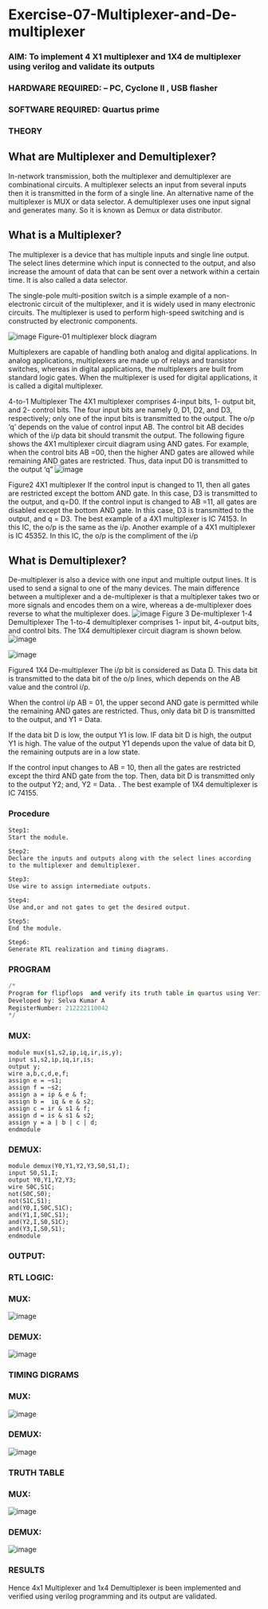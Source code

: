 # Exercise-07-Multiplexer-and-De-multiplexer
### AIM: To implement 4 X1 multiplexer and 1X4 de multiplexer using verilog and validate its outputs
### HARDWARE REQUIRED:  – PC, Cyclone II , USB flasher
### SOFTWARE REQUIRED:   Quartus prime
### THEORY 

## What are Multiplexer and Demultiplexer?
In-network transmission, both the multiplexer and demultiplexer are combinational circuits. A multiplexer selects an input from several inputs then it is transmitted in the form of a single line. An alternative name of the multiplexer is MUX or data selector. A demultiplexer uses one input signal and generates many. So it is known as Demux or data distributor.

## What is a Multiplexer?
The multiplexer is a device that has multiple inputs and single line output. The select lines determine which input is connected to the output, and also increase the amount of data that can be sent over a network within a certain time. It is also called a data selector.

The single-pole multi-position switch is a simple example of a non-electronic circuit of the multiplexer, and it is widely used in many electronic circuits. The multiplexer is used to perform high-speed switching and is constructed by electronic components.

![image](https://user-images.githubusercontent.com/36288975/170912485-73c395c7-23c0-4e78-a53d-a2f0d07d9662.png)
          Figure-01 multiplexer block diagram 

Multiplexers are capable of handling both analog and digital applications. In analog applications, multiplexers are made up of relays and transistor switches, whereas in digital applications, the multiplexers are built from standard logic gates. When the multiplexer is used for digital applications, it is called a digital multiplexer.

4-to-1 Multiplexer
The 4X1 multiplexer comprises 4-input bits, 1- output bit, and 2- control bits. The four input bits are namely 0, D1, D2, and D3, respectively; only one of the input bits is transmitted to the output. The o/p ‘q’ depends on the value of control input AB. The control bit AB decides which of the i/p data bit should transmit the output. The following figure shows the 4X1 multiplexer circuit diagram using AND gates. For example, when the control bits AB =00, then the higher AND gates are allowed while remaining AND gates are restricted. Thus, data input D0 is transmitted to the output ‘q”
![image](https://user-images.githubusercontent.com/36288975/170912568-3598c60a-5035-41f3-b0c4-ccedba13aca5.png)


Figure2 4X1 multiplexer 
If the control input is changed to 11, then all gates are restricted except the bottom AND gate. In this case, D3 is transmitted to the output, and q=D0. If the control input is changed to AB =11, all gates are disabled except the bottom AND gate. In this case, D3 is transmitted to the output, and q = D3. The best example of a 4X1 multiplexer is IC 74153. In this IC, the o/p is the same as the i/p. Another example of a 4X1 multiplexer is IC 45352. In this IC, the o/p is the compliment of the i/p


## What is Demultiplexer?
De-multiplexer is also a device with one input and multiple output lines. It is used to send a signal to one of the many devices. The main difference between a multiplexer and a de-multiplexer is that a multiplexer takes two or more signals and encodes them on a wire, whereas a de-multiplexer does reverse to what the multiplexer does.
![image](https://user-images.githubusercontent.com/36288975/170912606-a30e4b74-1726-4430-b245-2c3c3d9c232d.png)
Figure 3 De-multiplexer 
1-4 Demultiplexer
The 1-to-4 demultiplexer comprises 1- input bit, 4-output bits, and control bits. The 1X4 demultiplexer circuit diagram is shown below.![image](https://user-images.githubusercontent.com/36288975/170912683-00fb746a-1d45-4023-91d1-3a70b841073c.png)

![image](https://user-images.githubusercontent.com/36288975/170912741-7cbd52af-7e0d-4be3-b5c6-6fb9c4eca7c9.png)

Figure4 1X4 De-multiplexer 
The i/p bit is considered as Data D. This data bit is transmitted to the data bit of the o/p lines, which depends on the AB value and the control i/p.

When the control i/p AB = 01, the upper second AND gate is permitted while the remaining AND gates are restricted. Thus, only data bit D is transmitted to the output, and Y1 = Data.

If the data bit D is low, the output Y1 is low. IF data bit D is high, the output Y1 is high. The value of the output Y1 depends upon the value of data bit D, the remaining outputs are in a low state.

If the control input changes to AB = 10, then all the gates are restricted except the third AND gate from the top. Then, data bit D is transmitted only to the output Y2; and, Y2 = Data. . The best example of 1X4 demultiplexer is IC 74155.

 
 
### Procedure
~~~
Step1:
Start the module.

Step2:
Declare the inputs and outputs along with the select lines according to the multiplexer and demultiplexer.

Step3:
Use wire to assign intermediate outputs.

Step4:
Use and,or and not gates to get the desired output.

Step5:
End the module.

Step6:
Generate RTL realization and timing diagrams.
~~~


### PROGRAM 
~~~ python
/*
Program for flipflops  and verify its truth table in quartus using Verilog programming.
Developed by: Selva Kumar A
RegisterNumber: 212222110042 
*/
~~~
### MUX:
~~~
module mux(s1,s2,ip,iq,ir,is,y);
input s1,s2,ip,iq,ir,is;
output y;
wire a,b,c,d,e,f;
assign e = ~s1;
assign f = ~s2;
assign a = ip & e & f;
assign b =  iq & e & s2;
assign c = ir & s1 & f;
assign d = is & s1 & s2;
assign y = a | b | c | d;
endmodule
~~~
### DEMUX:
~~~
module demux(Y0,Y1,Y2,Y3,S0,S1,I);
input S0,S1,I;
output Y0,Y1,Y2,Y3;
wire S0C,S1C;
not(S0C,S0);
not(S1C,S1);
and(Y0,I,S0C,S1C);
and(Y1,I,S0C,S1);
and(Y2,I,S0,S1C);
and(Y3,I,S0,S1);
endmodule
~~~



### OUTPUT:
### RTL LOGIC:
### MUX:
![image](https://github.com/Selvakumar525/Exercise-07-Multiplexer-and-De-multiplexer/assets/120643262/35e23487-f611-4b04-b58d-d5bacf6cdf42)
### DEMUX:
![image](https://github.com/Selvakumar525/Exercise-07-Multiplexer-and-De-multiplexer/assets/120643262/ac9106ea-ee74-4455-a16d-1758bf713ade)






### TIMING DIGRAMS 
### MUX:
![image](https://github.com/Selvakumar525/Exercise-07-Multiplexer-and-De-multiplexer/assets/120643262/c948fd5e-2dce-4c0a-9a28-fcd108e9eb28)
### DEMUX:
![image](https://github.com/Selvakumar525/Exercise-07-Multiplexer-and-De-multiplexer/assets/120643262/5c305c1c-658b-4b73-8256-2878b371445c)





### TRUTH TABLE 
### MUX:
![image](https://github.com/Selvakumar525/Exercise-07-Multiplexer-and-De-multiplexer/assets/120643262/a2843877-6e0e-435a-b1ae-803de2ea2145)
### DEMUX:
![image](https://github.com/Selvakumar525/Exercise-07-Multiplexer-and-De-multiplexer/assets/120643262/16b40a77-44f9-4a36-9ec1-c64231881e37)





### RESULTS 
Hence 4x1 Multiplexer and 1x4 Demultiplexer is been implemented and verified using verilog programming and its output are validated.
